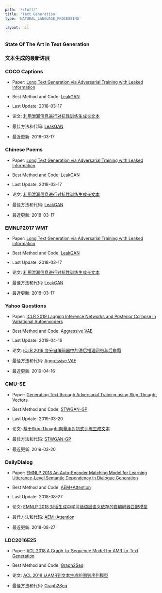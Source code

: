 ```yaml
---
path: '/stuff/'
title: 'Text Generation'
type: 'NATURAL_LANGUAGE_PROCESSING'

layout: nil
---
```


### State Of The Art in Text Generation  
### 文本生成的最新进展  

### COCO Captions

* Paper: [Long Text Generation via Adversarial Training with Leaked Information](https://arxiv.org/pdf/1709.08624v2.pdf)

* Best Method and Code: [LeakGAN](https://github.com/CR-Gjx/LeakGAN)

* Last Update: 2018-03-17

* 论文: [利用泄漏信息进行对抗性训练生成长文本](https://arxiv.org/pdf/1709.08624v2.pdf)

* 最佳方法和代码: [LeakGAN](https://github.com/CR-Gjx/LeakGAN)

* 最近更新: 2018-03-17

### Chinese Poems

* Paper: [Long Text Generation via Adversarial Training with Leaked Information](https://arxiv.org/pdf/1709.08624v2.pdf)

* Best Method and Code: [LeakGAN](https://github.com/CR-Gjx/LeakGAN)

* Last Update: 2018-03-17

* 论文: [利用泄漏信息进行对抗性训练生成长文本](https://arxiv.org/pdf/1709.08624v2.pdf)

* 最佳方法和代码: [LeakGAN](https://github.com/CR-Gjx/LeakGAN)

* 最近更新: 2018-03-17

### EMNLP2017 WMT

* Paper: [Long Text Generation via Adversarial Training with Leaked Information](https://arxiv.org/pdf/1709.08624v2.pdf)

* Best Method and Code: [LeakGAN](https://github.com/CR-Gjx/LeakGAN)

* Last Update: 2018-03-17

* 论文: [利用泄漏信息进行对抗性训练生成长文本](https://arxiv.org/pdf/1709.08624v2.pdf)

* 最佳方法和代码: [LeakGAN](https://github.com/CR-Gjx/LeakGAN)

* 最近更新: 2018-03-17

### Yahoo Questions

* Paper: [ICLR 2019 Lagging Inference Networks and Posterior Collapse in Variational Autoencoders](https://arxiv.org/pdf/1901.05534v2.pdf)

* Best Method and Code: [Aggressive VAE](https://github.com/jxhe/vae-lagging-encoder)

* Last Update: 2019-04-16

* 论文: [ICLR 2019 变分自编码器中的滞后推理网络与后崩塌](https://arxiv.org/pdf/1901.05534v2.pdf)

* 最佳方法和代码: [Aggressive VAE](https://github.com/jxhe/vae-lagging-encoder)

* 最近更新: 2019-04-16

### CMU-SE

* Paper: [Generating Text through Adversarial Training using Skip-Thought Vectors](https://arxiv.org/pdf/1808.08703v2.pdf)

* Best Method and Code: [STWGAN-GP](https://github.com/enigmaeth/skip-thought-gan)

* Last Update: 2019-03-20

* 论文: [基于Skip-Thought向量用对抗式训练生成文本](https://arxiv.org/pdf/1808.08703v2.pdf)

* 最佳方法和代码: [STWGAN-GP](https://github.com/enigmaeth/skip-thought-gan)

* 最近更新: 2019-03-20

### DailyDialog

* Paper: [EMNLP 2018 An Auto-Encoder Matching Model for Learning Utterance-Level Semantic Dependency in Dialogue Generation](https://arxiv.org/pdf/1808.08795v1.pdf)

* Best Method and Code: [AEM+Attention](https://github.com/lancopku/AMM)

* Last Update: 2018-08-27

* 论文: [EMNLP 2018 对话生成中学习话语层语义依存的自编码器匹配模型](https://arxiv.org/pdf/1808.08795v1.pdf)

* 最佳方法和代码: [AEM+Attention](https://github.com/lancopku/AMM)

* 最近更新: 2018-08-27

### LDC2016E25

* Paper: [ACL 2018 A Graph-to-Sequence Model for AMR-to-Text Generation](https://arxiv.org/pdf/1805.02473v3.pdf)

* Best Method and Code: [Graph2Seq]()

* 论文: [ACL 2018 从AMR到文本生成的图到序列模型](https://arxiv.org/pdf/1805.02473v3.pdf)

* 最佳方法和代码: [Graph2Seq]()


